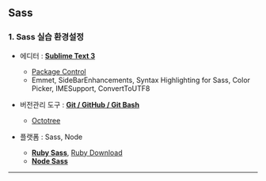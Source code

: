 ## Sass 

### 1. Sass 실습 환경설정

- 에디터 : **[Sublime Text 3](https://www.sublimetext.com/3)**
	* [Package Control](https://packagecontrol.io/)
	* Emmet, SideBarEnhancements, Syntax Highlighting for Sass, Color Picker, IMESupport, ConvertToUTF8

- 버전관리 도구 : **[Git / GitHub / Git Bash](https://git-scm.com/)**
	* [Octotree](https://chrome.google.com/webstore/detail/octotree/bkhaagjahfmjljalopjnoealnfndnagc)

- 플랫폼 : Sass, Node
	* **[Ruby Sass](http://sass-lang.com/)**, [Ruby Download](http://rubyinstaller.org/)
	* **[Node Sass](https://github.com/sass/node-sass)**

-----------------------------------------